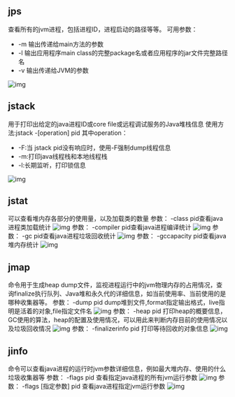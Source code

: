 ## jps

查看所有的jvm进程，包括进程ID，进程启动的路径等等。
可用参数：

- -m 输出传递给main方法的参数
- -l 输出应用程序main class的完整package名或者应用程序的jar文件完整路径名
- -v 输出传递给JVM的参数


![img](https://gw.alipayobjects.com/mdn/rms_6c25e6/afts/img/A*FuTmSpqyrM4AAAAAAAAAAABjARQnAQ)

## jstack

用于打印出给定的java进程ID或core file或远程调试服务的Java堆栈信息 使用方法:jstack -[operation] pid 其中operation：

- -F:当 jstack pid没有响应时，使用-F强制dump线程信息
- -m:打印java线程栈和本地线程栈
- -l:长期监听，打印锁信息


![img](https://gw.alipayobjects.com/mdn/rms_6c25e6/afts/img/A*dj-dSI7LO0cAAAAAAAAAAABjARQnAQ)

## jstat  

可以查看堆内存各部分的使用量，以及加载类的数量
参数： -class pid查看java进程类加载统计
![img](https://gw.alipayobjects.com/mdn/rms_6c25e6/afts/img/A*MZLzR4mCyWsAAAAAAAAAAABjARQnAQ)
参数： -compiler pid查看java进程编译统计
![img](https://gw.alipayobjects.com/mdn/rms_6c25e6/afts/img/A*Ky1MSbw5i9EAAAAAAAAAAABjARQnAQ)
参数： -gc pid查看java进程垃圾回收统计
![img](https://gw.alipayobjects.com/mdn/rms_6c25e6/afts/img/A*wftmSr4Kb4sAAAAAAAAAAABjARQnAQ)
参数： -gccapacity pid查看java堆内存统计
![img](https://gw.alipayobjects.com/mdn/rms_6c25e6/afts/img/A*m4xlQLg65NIAAAAAAAAAAABjARQnAQ)

## jmap

命令用于生成heap dump文件，监视进程运行中的jvm物理内存的占用情况，查询finalize执行队列、Java堆和永久代的详细信息，如当前使用率、当前使用的是哪种收集器等。
参数： -dump pid dump堆到文件,format指定输出格式，live指明是活着的对象,file指定文件名
![img](https://gw.alipayobjects.com/mdn/rms_6c25e6/afts/img/A*RpQBQYTVzvQAAAAAAAAAAABjARQnAQ)
参数： -heap pid 打印heap的概要信息，GC使用的算法，heap的配置及使用情况，可以用此来判断内存目前的使用情况以及垃圾回收情况
![img](https://gw.alipayobjects.com/mdn/rms_6c25e6/afts/img/A*3bsWRpBfVqMAAAAAAAAAAABjARQnAQ)
参数： -finalizerinfo pid 打印等待回收的对象信息
![img](https://gw.alipayobjects.com/mdn/rms_6c25e6/afts/img/A*suNSS5aojhYAAAAAAAAAAABjARQnAQ)

## jinfo

 命令可以查看java进程的运行时jvm参数详细信息，例如最大堆内存、使用的什么垃圾收集器等
参数： -flags pid 查看指定java进程的所有jvm运行参数
![img](https://gw.alipayobjects.com/mdn/rms_6c25e6/afts/img/A*8NmhT6iiGNIAAAAAAAAAAABjARQnAQ)
参数： -flags [指定参数] pid 查看java进程指定jvm运行参数
![img](https://gw.alipayobjects.com/mdn/rms_6c25e6/afts/img/A*DO2fTo4jRdwAAAAAAAAAAABjARQnAQ)